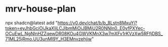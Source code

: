 # mrv-house-plan

npx shadcn@latest add "https://v0.dev/chat/b/b_8Lstn8MxuYj?token=eyJhbGciOiJkaXIiLCJlbmMiOiJBMjU2R0NNIn0..E0yfPXYec-OCuEwL.NgNlnHZZqewDR08KOu4GWVKMnX3w7mXFv1rKVzXw5RFfjDBS_71ML25jRmo.UU3unMl9Y_H3EMnvzehjiw"

